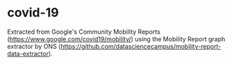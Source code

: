 # covid-19
Extracted from Google's Community Mobility Reports (https://www.google.com/covid19/mobility/) using the Mobility Report graph extractor by ONS (https://github.com/datasciencecampus/mobility-report-data-extractor).

